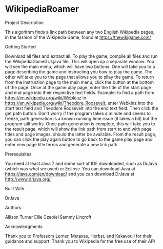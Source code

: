 # WikipediaRoamer
Project Description

This algorithm finds a link path between any two English Wikipedia pages, in the fashion of the Wikipedia Game, found at https://thewikigame.com/

Getting Started

Download all files and extract all. To play the game, compile all files and run the WikipediaGameGUI.java file. This will open up a separate window. You will see the main menu, which will have two buttons. One will take you to a page describing the game and instructing you how to play the game. The other will take you to the page that allows you to pllay the game. To return from the instruction page to the main menu, click the button at the bottom of the page. Once at the game play page, enter the title of the start page and end page into their respective text fields. Example: to find a path from https://en.wikipedia.org/wiki/Webkinz to https://en.wikipedia.org/wiki/Theodore_Roosevelt, enter Webkinz into the start text field and Theodore Roosevelt into the end text field. Then click the get path button. Don't worry if the program takes a minute and seems to freeze, path generation  is a known running time issue (it takes a bit) but the program still works. Once path generation is complete, this will take you to the result page, which will show the link path from start to end with page titles and page images, should the latter be available. From the result page, you can click the play again button to go back to the game play page and enter new page title terms and generate a new link path.

Prerequisites

You need at least Java 7 and some sort of IDE downloaded, such as DrJava (which was what we used) or Eclipse. You can download Java at https://java.com/en/download/ and you can download DrJava at http://www.drjava.org/


Built With

DrJava

Authors

Allison Turner
Ellie Czepiel
Sammy Lincroft

Acknowledgments

Thank you to Professors Lerner, Metaxas, Herbst, and Kakavouli for their guidance and support.
Thank you to Wikipedia for the free use of their API
